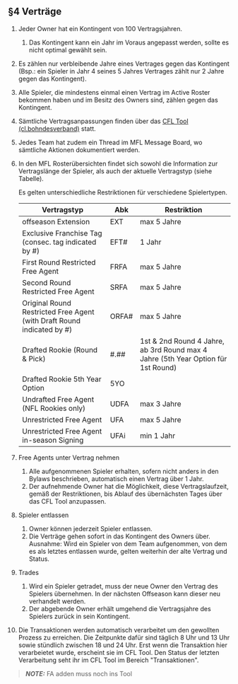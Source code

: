 ## §4 Verträge

1. Jeder Owner hat ein Kontingent von 100 Vertragsjahren.

   1. Das Kontingent kann ein Jahr im Voraus angepasst werden, sollte es nicht optimal gewählt sein.

2. Es zählen nur verbleibende Jahre eines Vertrages gegen das Kontingent (Bsp.: ein Spieler in Jahr 4 seines 5 Jahres Vertrages zählt nur 2 Jahre gegen das Kontingent).
3. Alle Spieler, die mindestens einmal einen Vertrag im Active Roster bekommen haben und im Besitz des Owners sind, zählen gegen das Kontingent.
4. Sämtliche Vertragsanpassungen finden über das [CFL Tool (cl.bohndesverband)](https://cl.bohndesverband.de/) statt.
5. Jedes Team hat zudem ein Thread im MFL Message Board, wo sämtliche Aktionen dokumentiert werden.
6. In den MFL Rosterübersichten findet sich sowohl die Information zur Vertragslänge der Spieler, als auch der aktuelle Vertragstyp (siehe Tabelle).

   Es gelten unterschiedliche Restriktionen für verschiedene Spielertypen.

   | Vertragstyp                                                            | Abk   | Restriktion                                                                       |
   | ---------------------------------------------------------------------- | ----- | --------------------------------------------------------------------------------- |
   | offseason Extension                                                    | EXT   | max 5 Jahre                                                                       |
   | Exclusive Franchise Tag (consec. tag indicated by #)                   | EFT#  | 1 Jahr                                                                            |
   | First Round Restricted Free Agent                                      | FRFA  | max 5 Jahre                                                                       |
   | Second Round Restricted Free Agent                                     | SRFA  | max 5 Jahre                                                                       |
   | Original Round Restricted Free Agent (with Draft Round indicated by #) | ORFA# | max 5 Jahre                                                                       |
   | Drafted Rookie (Round & Pick)                                          | #.##  | 1st & 2nd Round 4 Jahre, ab 3rd Round max 4 Jahre (5th Year Option für 1st Round) |
   | Drafted Rookie 5th Year Option                                         | 5YO   |
   | Undrafted Free Agent (NFL Rookies only)                                | UDFA  | max 3 Jahre                                                                       |
   | Unrestricted Free Agent                                                | UFA   | max 5 Jahre                                                                       |
   | Unrestricted Free Agent in-season Signing                              | UFAi  | min 1 Jahr                                                                        |

7. Free Agents unter Vertrag nehmen

   1. Alle aufgenommenen Spieler erhalten, sofern nicht anders in den Bylaws beschrieben, automatisch einen Vertrag über 1 Jahr.
   2. Der aufnehmende Owner hat die Möglichkeit, diese Vertragslaufzeit, gemäß der Restriktionen, bis Ablauf des übernächsten Tages über das CFL Tool anzupassen.

8. Spieler entlassen

   1. Owner können jederzeit Spieler entlassen.
   2. Die Verträge gehen sofort in das Kontingent des Owners über.
      Ausnahme: Wird ein Spieler von dem Team aufgenommen, von dem es als letztes entlassen wurde, gelten weiterhin der alte Vertrag und Status.

9. Trades

   1. Wird ein Spieler getradet, muss der neue Owner den Vertrag des Spielers übernehmen. In der nächsten Offseason kann dieser neu verhandelt werden.
   2. Der abgebende Owner erhält umgehend die Vertragsjahre des Spielers zurück in sein Kontingent.

10. Die Transaktionen werden automatisch verarbeitet um den gewollten Prozess zu erreichen. Die Zeitpunkte dafür sind täglich 8 Uhr und 13 Uhr sowie stündlich zwischen 18 und 24 Uhr. Erst wenn die Transaktion hier verarbeietet wurde, erscheint sie im CFL Tool. Den Status der letzten Verarbeitung seht ihr im CFL Tool im Bereich "Transaktionen".

> **_NOTE:_** FA adden muss noch ins Tool
